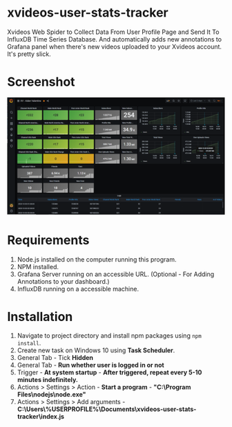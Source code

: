 # xvideos-user-stats-tracker
 Xvideos Web Spider to Collect Data From User Profile Page and Send It To InfluxDB Time Series Database. And automatically adds new annotations to Grafana panel when there's new videos uploaded to your Xvideos account. It's pretty slick.

# Screenshot
![Xvideos User Stats Grafana Dashboard Screenshot](https://raw.githubusercontent.com/aidenvalentine/xvideos-user-stats-tracker/main/screenshot-1.PNG)

# Requirements
1. Node.js installed on the computer running this program.
1. NPM installed.
1. Grafana Server running on an accessible URL. (Optional - For Adding Annotations to your dashboard.)
1. InfluxDB running on a accessible machine.

# Installation
1. Navigate to project directory and install npm packages using ```npm install```.
2. Create new task on Windows 10 using __Task Scheduler__.
 1. General Tab - Tick __Hidden__
 1. General Tab - __Run whether user is logged in or not__
 1. Trigger - __At system startup__ - __After triggered, repeat every 5-10 minutes indefinitely.__
 1. Actions > Settings > Action - __Start a program__ - __"C:\Program Files\nodejs\node.exe"__
 1. Actions > Settings > Add arguments - __C:\Users\\%USERPROFILE%\Documents\xvideos-user-stats-tracker\index.js__
